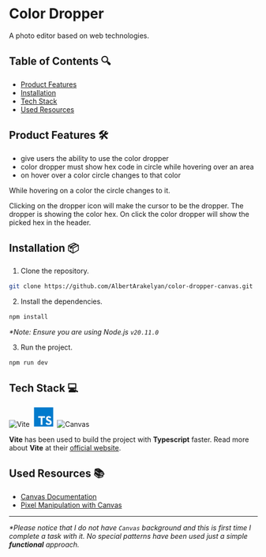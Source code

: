 # Color Dropper
A photo editor based on web technologies.

## Table of Contents 🔍
- [Product Features](#product-features)
- [Installation](#installation)
- [Tech Stack](#tech-stack)
- [Used Resources](#used-resources)

## Product Features 🛠️
- give users the ability to use the color dropper
- color dropper must show hex code in circle while hovering over an area
- on hover over a color circle changes to that color

While hovering on a color the circle changes to it.

Clicking on the dropper icon will make the
cursor to be the dropper. The dropper is showing the color hex. On click the color dropper will
show the picked hex in the header.

## Installation 📦
1. Clone the repository.
```bash
git clone https://github.com/AlbertArakelyan/color-dropper-canvas.git
```
2. Install the dependencies.
```bash
npm install
```
_*Note: Ensure you are using Node.js `v20.11.0`_

3. Run the project.
```bash
npm run dev
```

## Tech Stack 💻
<div>
    <img src="https://upload.wikimedia.org/wikipedia/commons/f/f1/Vitejs-logo.svg" title="Vite" alt="Vite" width="40" height="40"/>&nbsp;
    <img src="https://raw.githubusercontent.com/devicons/devicon/55609aa5bd817ff167afce0d965585c92040787a/icons/typescript/typescript-original.svg" title="Typescript" alt="Typescript" width="40" height="40"/>&nbsp;
    <img src="https://raw.githubusercontent.com/gist/fromaline/f6a7b114028d7f358c035ac2a15b203c/raw/91fa3a16ee603df91507e0b6c3d1b84bc9d6ff24/html5_canvas_logo_dark.svg" title="Canvas" alt="Canvas" width="40" height="40"/>&nbsp;
</div>

**Vite** has been used to build the project with **Typescript** faster.
Read more about **Vite** at their [official website](https://vitejs.dev/).

## Used Resources 📚
- [Canvas Documentation](https://developer.mozilla.org/en-US/docs/Web/API/Canvas_API)
- [Pixel Manipulation with Canvas](https://developer.mozilla.org/en-US/docs/Web/API/Canvas_API/Tutorial/Pixel_manipulation_with_canvas)

---

_*Please notice that I do not have `Canvas` background and this is first time I complete a task with it. No special patterns have been used just a simple **functional** approach._